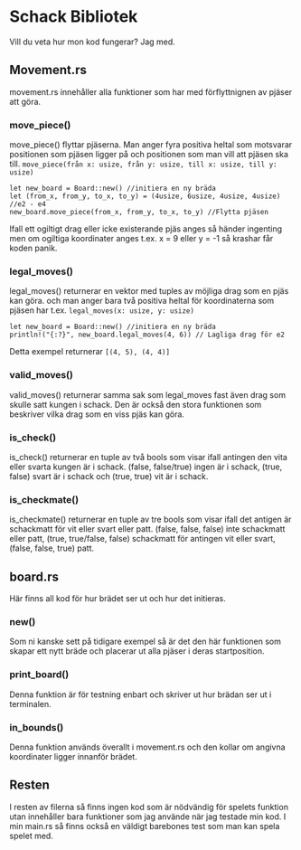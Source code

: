 # Schack Bibliotek
Vill du veta hur mon kod fungerar?
Jag med.

## Movement&period;rs
movement&period;rs innehåller alla funktioner som har med förflyttnignen av pjäser att göra.

### move_piece()
move&#95;piece() flyttar pjäserna. Man anger fyra positiva heltal som motsvarar positionen som pjäsen ligger på och positionen som man vill att pjäsen ska till. `move_piece(från x: usize, från y: usize, till x: usize, till y: usize)`
```
let new_board = Board::new() //initiera en ny bräda
let (from_x, from_y, to_x, to_y) = (4usize, 6usize, 4usize, 4usize) //e2 - e4
new_board.move_piece(from_x, from_y, to_x, to_y) //Flytta pjäsen
```
Ifall ett ogiltigt drag eller icke existerande pjäs anges så händer ingenting men om ogiltiga koordinater anges t.ex. x = 9 eller y = -1 så krashar får koden panik.

### legal_moves()
legal&#95;moves() returnerar en vektor med tuples av möjliga drag som en pjäs kan göra. och man anger bara två positiva heltal för koordinaterna som pjäsen har t.ex. `legal_moves(x: usize, y: usize)`
```
let new_board = Board::new() //initiera en ny bräda
println!("{:?}", new_board.legal_moves(4, 6)) // Lagliga drag för e2
```
Detta exempel returnerar `[(4, 5), (4, 4)]`

### valid_moves()
valid&#95;moves() returnerar samma sak som legal_moves fast även drag som skulle satt kungen i schack. Den är också den stora funktionen som beskriver vilka drag som en viss pjäs kan göra.

### is_check()
is&#95;check() returnerar en tuple av två bools som visar ifall antingen den vita eller svarta kungen är i schack. (false, false/true) ingen är i schack, (true, false) svart är i schack och (true, true) vit är i schack.

### is_checkmate()
is&#95;checkmate() returnerar en tuple av tre bools som visar ifall det antigen är schackmatt för vit eller svart eller patt. (false, false, false) inte schackmatt eller patt, (true, true/false, false) schackmatt för antingen vit eller svart, (false, false, true) patt.


## board&period;rs
Här finns all kod för hur brädet ser ut och hur det initieras.

### new()
Som ni kanske sett på tidigare exempel så är det den här funktionen som skapar ett nytt bräde och placerar ut alla pjäser i deras startposition.

### print_board()
Denna funktion är för testning enbart och skriver ut hur brädan ser ut i terminalen.

### in_bounds()
Denna funktion används överallt i movement&period;rs och den kollar om angivna koordinater ligger innanför brädet.

## Resten
I resten av filerna så finns ingen kod som är nödvändig för spelets funktion utan innehåller bara funktioner som jag använde när jag testade min kod. I min main&period;rs så finns också en väldigt barebones test som man kan spela spelet med.

